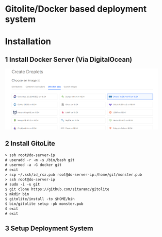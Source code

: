 # Gitolite/Docker based deployment system


# Installation

## 1 Install Docker Server (Via DigitalOcean)

![](doc/img/do-docker.png)

## 2 Install GitoLite

```
> ssh root@do-server-ip
# useradd -r -m -s /bin/bash git
# usermod -a -G docker git
# exit
> scp ~/.ssh/id_rsa.pub root@do-server-ip:/home/git/monster.pub
> ssh root@do-server-ip
# sudo -i -u git
$ git clone https://github.com/sitaramc/gitolite
$ mkdir bin
$ gitolite/install -to $HOME/bin
$ bin/gitolite setup -pk monster.pub
$ exit
# exit
```

## 3 Setup Deployment System

